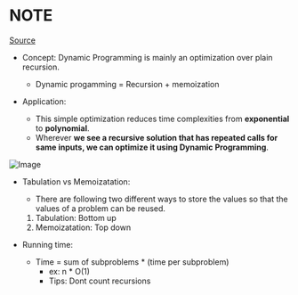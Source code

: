 # NOTE

[Source](https://www.geeksforgeeks.org/dynamic-programming/)

- Concept: Dynamic Programming is mainly an optimization over plain recursion.
    - Dynamic progamming = Recursion + memoization

- Application:
    - This simple optimization reduces time complexities from __exponential__ to __polynomial__.
    - Wherever __we see a recursive solution that has repeated calls for same inputs, we can optimize it using Dynamic Programming__.

![Image](https://www.geeksforgeeks.org/wp-content/uploads/Dynamic-Programming-1-768x384.png)

- Tabulation vs Memoizatation:
    - There are following two different ways to store the values so that the values of a problem can be reused.
    1. Tabulation: Bottom up
    2. Memoizatation: Top down

- Running time: 
    - Time = sum of subproblems * (time per subproblem)
        - ex:  n * O(1)
        - Tips: Dont count recursions